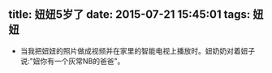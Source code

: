 title: 妞妞5岁了
date: 2015-07-21 15:45:01
tags: 妞妞
---

* 当我把妞妞的照片做成视频并在家里的智能电视上播放时。妞奶奶对着妞子说:"妞你有一个灰常NB的爸爸"。

<div id="youkuplayer" style="width:480px;height:400px"></div>
<script type="text/javascript" src="http://player.youku.com/jsapi">
player = new YKU.Player('youkuplayer',{
styleid: '0',
client_id: 'e6c19014fcda79ce',
vid: 'XMTI4ODY1MzQ2OA==',
password: '20101231'
});
</script>
